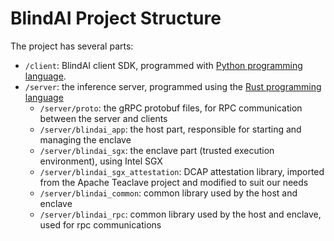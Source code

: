 # BlindAI Project Structure

The project has several parts:

* `/client`: BlindAI client SDK, programmed with [Python programming language](https://www.python.org).
* `/server`: the inference server, programmed using the [Rust programming language](https://www.rust-lang.org)
  * `/server/proto`: the gRPC protobuf files, for RPC communication between the server and clients
  * `/server/blindai_app`: the host part, responsible for starting and managing the enclave
  * `/server/blindai_sgx`: the enclave part (trusted execution environment), using Intel SGX
  * `/server/blindai_sgx_attestation`: DCAP attestation library, imported from the Apache Teaclave project and modified to suit our needs
  * `/server/blindai_common`: common library used by the host and enclave
  * `/server/blindai_rpc`: common library used by the host and enclave, used for rpc communications
